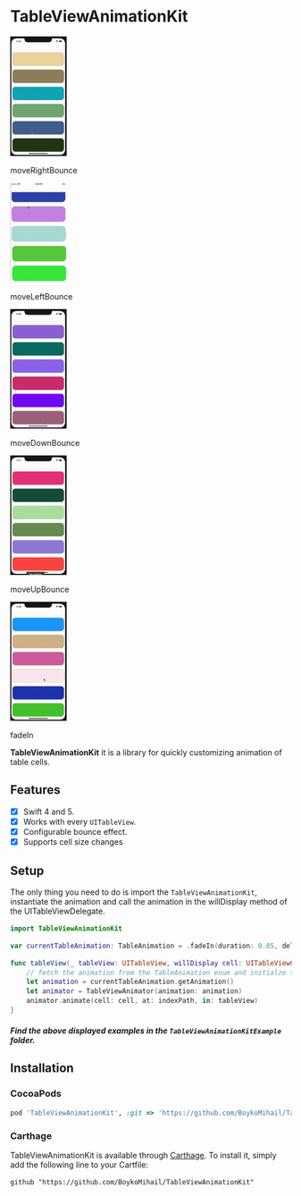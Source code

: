 # TableViewAnimationKit
<p float="center">
    <div class="img-with-text">
        <img src="Gif/moveRightBounce.gif" width=20%>
        <p>moveRightBounce</p>
    </div>
    <div class="img-with-text">
        <img src="Gif/moveLeftBounce.gif" width=20%>
        <p>moveLeftBounce</p>
    </div>
    <div class="img-with-text">
        <img src="Gif/moveDownBounce.gif" width=20%>
        <p>moveDownBounce</p>
    </div>
    <div class="img-with-text">
        <img src="Gif/moveUpBounce.gif" width=20%>
        <p>moveUpBounce</p>
    </div>
    <div class="img-with-text">
        <img src="Gif/fadeIn.gif" width=20%>
        <p>fadeIn</p>
    </div>
</p>

**TableViewAnimationKit** it is a library for quickly customizing animation of table cells.

## Features

- [X] Swift 4 and 5.
- [X] Works with every `UITableView`.
- [X] Configurable bounce effect.
- [X] Supports cell size changes

## Setup
The only thing you need to do is import the  `TableViewAnimationKit`, instantiate the animation and call the animation in the willDisplay method of the UITableViewDelegate.
```swift
import TableViewAnimationKit
```
```swift
var currentTableAnimation: TableAnimation = .fadeIn(duration: 0.85, delay: 0.03)
```
```swift
func tableView(_ tableView: UITableView, willDisplay cell: UITableViewCell, forRowAt indexPath: IndexPath) {
    // fetch the animation from the TableAnimation enum and initialze the TableViewAnimator class
    let animation = currentTableAnimation.getAnimation()
    let animator = TableViewAnimator(animation: animation)
    animator.animate(cell: cell, at: indexPath, in: tableView)
}
```

##### Find the above displayed examples in the `TableViewAnimationKitExample` folder.

## Installation

### CocoaPods
```ruby
pod 'TableViewAnimationKit', :git => 'https://github.com/BoykoMihail/TableViewAnimationKit.git'
```

### Carthage

TableViewAnimationKit is available through [Carthage](https://github.com/Carthage/Carthage). To install
it, simply add the following line to your Cartfile:

```
github "https://github.com/BoykoMihail/TableViewAnimationKit"
```
